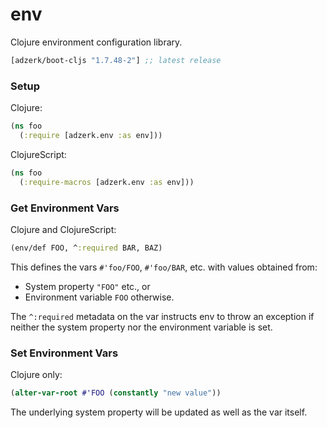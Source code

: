# env
Clojure environment configuration library.

[](dependency)
```clojure
[adzerk/boot-cljs "1.7.48-2"] ;; latest release
```

### Setup

Clojure:

```clojure
(ns foo
  (:require [adzerk.env :as env]))
```

ClojureScript:

```clojure
(ns foo
  (:require-macros [adzerk.env :as env]))
```

### Get Environment Vars

Clojure and ClojureScript:

```clojure
(env/def FOO, ^:required BAR, BAZ)
```

This defines the vars `#'foo/FOO`, `#'foo/BAR`, etc. with values obtained from:

- System property `"FOO"` etc., or
- Environment variable `FOO` otherwise.

The `^:required` metadata on the var instructs env to throw an exception if
neither the system property nor the environment variable is set.

### Set Environment Vars

Clojure only:

```clojure
(alter-var-root #'FOO (constantly "new value"))
```

The underlying system property will be updated as well as the var itself.
